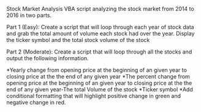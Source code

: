 Stock Market Analysis
VBA script analyzing the stock market from 2014 to 2016 in two parts.

Part 1 (Easy):
Create a script that will loop through each year of stock data and grab the total amount of volume each stock had over the year.
Display the ticker symbol and the total stock volume of the stock

Part 2 (Moderate):
Create a script that will loop through all the stocks and output the following information.

*Yearly change from opening price at the beginning of an given year to closing price at the the end of any given year
*The percent change from opening price at the beginning of an given year to closing price at the the end of any given year-The total Volume of the stock
*Ticker symbol
*Add conditional formatting that will highlight positive change in green and negative change in red.

